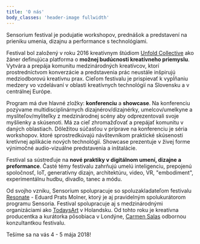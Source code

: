 ```yaml
---
title: 'O nás'
body_classes: 'header-image fullwidth'
---
```


<div class="f3 f2-ns">
Sensorium festival je podujatie workshopov, prednášok a predstavení na prieniku umenia, dizajnu a performance s technológiami.
</div>

Festival bol založený v roku 2016 kreatívnym štúdiom [Unfold Collective](http://unfold.is) ako žáner definujúca platforma o **možnej budúcnosti kreatívneho priemyslu**. Vytvára a prepája komunitu medzinárodných kreatívcov, ktorí prostredníctvom konverzácie a predstavenia prác neustále inšpirujú medziodborovú kreatívnu prax. Cieľom festivalu je prispievať k vypĺňaniu medzery vo vzdelávaní v oblasti kreatívnych technológií na Slovensku a v centrálnej Európe.

Program má dve hlavné zložky: **konferenciu** a **showcase**.
Na konferenciu pozývame multidisciplinárnych dizajnérov/dizajnérky, umelcov/umelkyne a mysliteľov/myliteľky z medzinárodnej scény aby odprezentovali svoje myšlienky a skúsenoti. Má za cieľ zhromažďovať a prepájať komunitu v daných oblastiach. Dôležitou súčasťou v príprave na konferenciu je séria workshopov. ktoré sprostredkúvajú návštevníkom praktické skúsenosti kretívnej aplikácie nových technológií.
Showcase prezentuje v živej forme výnimočné audio-vizuálne predstavenia a inštalácie. 

Festival sa sústreďuje na **nové praktiky v digitálnom umení, dizajne a preformance**. Časté témy festivalu zahrňujú umelú inteligenciu, prepojenú spoločnosť, IoT, generatívny dizajn, architektúru, video, VR, "embodiment", experimentálnu hudbu, divadlo, tanec a módu.
 

Od svojho vzniku, Sensorium spolupracuje so spoluzakladateľom festivalu [Resonate](http://resonate.io) - Eduard Prats Molner, ktorý je aj pravidelným spolukurátorom programu Sensoria. Festival spolupracuje aj s medzinárodnými organizáciami ako [TodaysArt](http://todaysart.nl) v Holandsku. Od tohto roku je kreatívna producentka a kurátorka pôsobiaca v Londýne, [Carmen Salas](http://carmensp.com/) odbornou konzultantkou festivalu.


Tešíme sa na vás 4 - 5 mája 2018!

